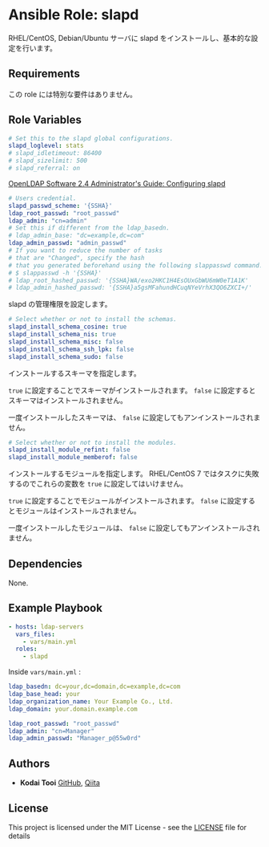 # Ansible Role: slapd

RHEL/CentOS, Debian/Ubuntu サーバに slapd をインストールし、基本的な設定を行います。

## Requirements

この role には特別な要件はありません。

## Role Variables

```yaml
# Set this to the slapd global configurations.
slapd_loglevel: stats
# slapd_idletimeout: 86400
# slapd_sizelimit: 500
# slapd_referral: on
```

[OpenLDAP Software 2.4 Administrator's Guide: Configuring slapd](https://www.openldap.org/doc/admin24/slapdconf2.html#cn%3Dconfig)

```yaml
# Users credential.
slapd_passwd_scheme: '{SSHA}'
ldap_root_passwd: "root_passwd"
ldap_admin: "cn=admin"
# Set this if different from the ldap_basedn.
# ldap_admin_base: "dc=example,dc=com"
ldap_admin_passwd: "admin_passwd"
# If you want to reduce the number of tasks
# that are "Changed", specify the hash
# that you generated beforehand using the following slappasswd command.
# $ slappasswd -h '{SSHA}'
# ldap_root_hashed_passwd: '{SSHA}WA/exo2HKC1H4EsOUxGbWU6mW0eT1A1K'
# ldap_admin_hashed_passwd: '{SSHA}a5gsMFahundHCuqNYeVrhX3QO6ZXCI+/'
```

slapd の管理権限を設定します。

```yaml
# Select whether or not to install the schemas.
slapd_install_schema_cosine: true
slapd_install_schema_nis: true
slapd_install_schema_misc: false
slapd_install_schema_ssh_lpk: false
slapd_install_schema_sudo: false
```

インストールするスキーマを指定します。

`true` に設定することでスキーマがインストールされます。
`false` に設定するとスキーマはインストールされません。

一度インストールしたスキーマは、 `false` に設定してもアンインストールされません。

```yaml
# Select whether or not to install the modules.
slapd_install_module_refint: false
slapd_install_module_memberof: false
```

インストールするモジュールを指定します。
RHEL/CentOS 7 ではタスクに失敗するのでこれらの変数を `true` に設定してはいけません。

`true` に設定することでモジュールがインストールされます。
`false` に設定するとモジュールはインストールされません。

一度インストールしたモジュールは、 `false` に設定してもアンインストールされません。

## Dependencies

None.

## Example Playbook

```yaml
- hosts: ldap-servers
  vars_files:
    - vars/main.yml
  roles:
    - slapd
```

Inside `vars/main.yml` :

```yaml
ldap_basedn: dc=your,dc=domain,dc=example,dc=com
ldap_base_head: your
ldap_organization_name: Your Example Co., Ltd.
ldap_domain: your.domain.example.com

ldap_root_passwd: "root_passwd"
ldap_admin: "cn=Manager"
ldap_admin_passwd: "Manager_p@55w0rd"
```

## Authors

* **Kodai Tooi** [GitHub](https://github.com/ktooi), [Qiita](https://qiita.com/ktooi)

## License

This project is licensed under the MIT License - see the [LICENSE](LICENSE) file for details
